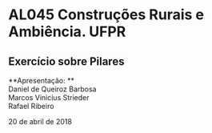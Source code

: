 # AL045 Construções Rurais e Ambiência. UFPR

## Exercício sobre Pilares  

**Apresentação: **  
Daniel de Queiroz Barbosa  
Marcos Vinicius Strieder  
Rafael Ribeiro  


20 de abril de 2018
